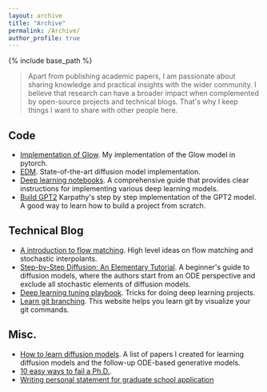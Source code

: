 ```yaml
---
layout: archive
title: "Archive"
permalink: /Archive/
author_profile: true
---
```


{% include base_path %}

> Apart from publishing academic papers, I am passionate about sharing knowledge and practical insights with the wider community. I believe that research can have a broader impact when complemented by open-source projects and technical blogs. That's why I keep things I want to share with other people here.

## Code
- [Implementation of Glow](https://github.com/a-little-hoof/Glow). My implementation of the Glow model in pytorch.
- [EDM](https://github.com/NVlabs/edm). State-of-the-art diffusion model implementation.
- [Deep learning notebooks](https://uvadlc-notebooks.readthedocs.io/). A comprehensive guide that provides clear instructions for implementing various deep learning models.
- [Build GPT2](https://github.com/karpathy/build-nanogpt/commits/master/?after=6104ab1b53920f6e2159749676073ff7d815c1fa+34) Karpathy's step by step implementation of the GPT2 model. A good way to learn how to build a project from scratch.

## Technical Blog
- [A introduction to flow matching](https://mlg.eng.cam.ac.uk/blog/2024/01/20/flow-matching.html). High level ideas on flow matching and stochastic interpolants.
- [Step-by-Step Diffusion: An Elementary Tutorial](https://arxiv.org/pdf/2406.08929). A beginner's guide to diffusion models, where the authors start from an ODE perspective and exclude all stochastic elements of diffusion models.
- [Deep learning tuning playbook](https://github.com/google-research/tuning_playbook). Tricks for doing deep learning projects.
- [Learn git branching](https://learngitbranching.js.org/?locale=zh_CN). This website helps you learn git by visualize your git commands.

## Misc.
- [How to learn diffusion models](https://www.zhihu.com/question/658056360/answer/3526228476). A list of papers I created for learning diffusion models and the follow-up ODE-based generative models.
- [10 easy ways to fail a Ph.D.](https://matt.might.net/articles/ways-to-fail-a-phd/).
- [Writing personal statement for graduate school application](https://engineering.purdue.edu/ChanGroup/write_statement.html)